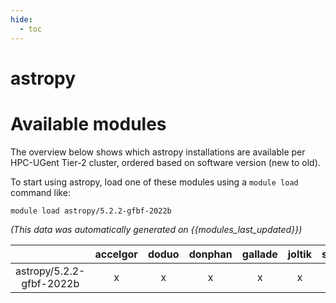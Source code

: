 ```yaml
---
hide:
  - toc
---
```


astropy
=======

# Available modules


The overview below shows which astropy installations are available per HPC-UGent Tier-2 cluster, ordered based on software version (new to old).

To start using astropy, load one of these modules using a `module load` command like:

```shell
module load astropy/5.2.2-gfbf-2022b
```

*(This data was automatically generated on {{modules_last_updated}})*  

| |accelgor|doduo|donphan|gallade|joltik|shinx|skitty|
| :---: | :---: | :---: | :---: | :---: | :---: | :---: | :---: |
|astropy/5.2.2-gfbf-2022b|x|x|x|x|x|x|x|
